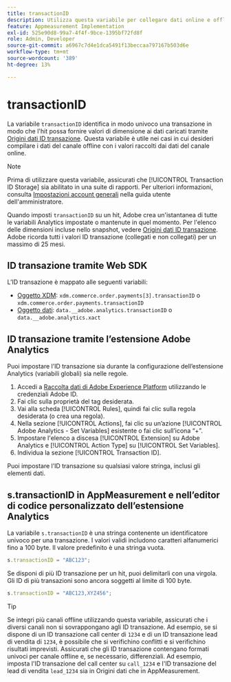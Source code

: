 ```yaml
---
title: transactionID
description: Utilizza questa variabile per collegare dati online e offline.
feature: Appmeasurement Implementation
exl-id: 525e90d8-99a7-4f4f-9bce-1395bf72fd8f
role: Admin, Developer
source-git-commit: a6967c7d4e1dca5491f13beccaa797167b503d6e
workflow-type: tm+mt
source-wordcount: '389'
ht-degree: 13%

---
```


# transactionID

La variabile `transactionID` identifica in modo univoco una transazione in modo che l&#39;hit possa fornire valori di dimensione ai dati caricati tramite [Origini dati ID transazione](/help/import/data-sources/transactionid.md). Questa variabile è utile nei casi in cui desideri compilare i dati del canale offline con i valori raccolti dai dati del canale online.

>[!NOTE]
>
>Prima di utilizzare questa variabile, assicurati che [!UICONTROL Transaction ID Storage] sia abilitato in una suite di rapporti. Per ulteriori informazioni, consulta [Impostazioni account generali](/help/admin/tools/manage-rs/edit-settings/general/general-acct-settings-admin.md) nella guida utente dell&#39;amministratore.

Quando imposti `transactionID` su un hit, Adobe crea un&#39;istantanea di tutte le variabili Analytics impostate o mantenute in quel momento. Per l&#39;elenco delle dimensioni incluse nello snapshot, vedere [Origini dati ID transazione](/help/import/data-sources/transactionid.md). Adobe ricorda tutti i valori ID transazione (collegati e non collegati) per un massimo di 25 mesi.

## ID transazione tramite Web SDK

L’ID transazione è mappato alle seguenti variabili:

* [Oggetto XDM](/help/implement/aep-edge/xdm-var-mapping.md): `xdm.commerce.order.payments[3].transactionID` o `xdm.commerce.order.payments.transactionID`
* [Oggetto dati](/help/implement/aep-edge/data-var-mapping.md): `data.__adobe.analytics.transactionID` o `data.__adobe.analytics.xact`

## ID transazione tramite l’estensione Adobe Analytics

Puoi impostare l’ID transazione sia durante la configurazione dell’estensione Analytics (variabili globali) sia nelle regole.

1. Accedi a [Raccolta dati di Adobe Experience Platform](https://experience.adobe.com/data-collection) utilizzando le credenziali Adobe ID.
2. Fai clic sulla proprietà del tag desiderata.
3. Vai alla scheda [!UICONTROL Rules], quindi fai clic sulla regola desiderata (o crea una regola).
4. Nella sezione [!UICONTROL Actions], fai clic su un’azione [!UICONTROL Adobe Analytics - Set Variables] esistente o fai clic sull’icona “+”.
5. Impostare l&#39;elenco a discesa [!UICONTROL Extension] su Adobe Analytics e [!UICONTROL Action Type] su [!UICONTROL Set Variables].
6. Individua la sezione [!UICONTROL Transaction ID].

Puoi impostare l’ID transazione su qualsiasi valore stringa, inclusi gli elementi dati.

## s.transactionID in AppMeasurement e nell’editor di codice personalizzato dell’estensione Analytics

La variabile `s.transactionID` è una stringa contenente un identificatore univoco per una transazione. I valori validi includono caratteri alfanumerici fino a 100 byte. Il valore predefinito è una stringa vuota.

```js
s.transactionID = "ABC123";
```

Se disponi di più ID transazione per un hit, puoi delimitarli con una virgola. Gli ID di più transazioni sono ancora soggetti al limite di 100 byte.

```js
s.transactionID = "ABC123,XYZ456";
```

>[!TIP]
>
>Se integri più canali offline utilizzando questa variabile, assicurati che i diversi canali non si sovrappongano agli ID transazione. Ad esempio, se si dispone di un ID transazione call center di `1234` e di un ID transazione lead di vendita di `1234`, è possibile che si verifichino conflitti e si verifichino risultati imprevisti. Assicurati che gli ID transazione contengano formati univoci per canale offline e, se necessario, differenziali. Ad esempio, imposta l&#39;ID transazione del call center su `call_1234` e l&#39;ID transazione del lead di vendita `lead_1234` sia in Origini dati che in AppMeasurement.
